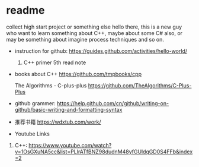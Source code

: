 # readme
collect high start project or something else
hello there, this is a new guy who want to learn something about C++, maybe about some C# also, or may be something about imagine process techniques and so on.
- instruction for github:
  https://guides.github.com/activities/hello-world/
  
  1. C++ primer 5th  read note
- books about C++
  https://github.com/tmpbooks/cpp
  
  The Algorithms - C-plus-plus
  https://github.com/TheAlgorithms/C-Plus-Plus
  
 - github grammer:
 https://help.github.com/cn/github/writing-on-github/basic-writing-and-formatting-syntax
 
 - 推荐书籍
 https://wdxtub.com/work/
 
 - Youtube Links
 1. C++:
    https://www.youtube.com/watch?v=1OsGXuNA5cc&list=PLlrATfBNZ98dudnM48yfGUldqGD0S4FFb&index=2
    
